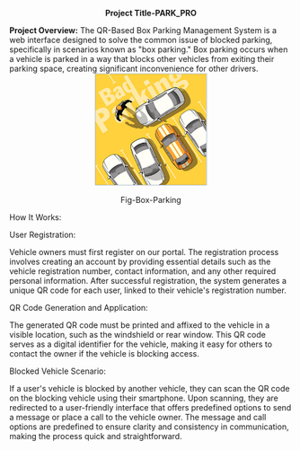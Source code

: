 <div align="center">
  <p><b>Project Title-PARK_PRO</b></p>
</div>
<b>Project Overview:</b>
The QR-Based Box Parking Management System is a web interface designed to solve the common issue of blocked parking, specifically in scenarios known as "box parking." Box parking occurs when a vehicle is parked in a way that blocks other vehicles from exiting their parking space, creating significant inconvenience for other drivers.
<div align="center">
  <img src="assets/box-parking.png" alt="My Project Logo" width="200" />
</div>
<div align="center">
  <p>Fig-Box-Parking</p>
</div>

How It Works:

User Registration:

Vehicle owners must first register on our portal. The registration process involves creating an account by providing essential details such as the vehicle registration number, contact information, and any other required personal information.
After successful registration, the system generates a unique QR code for each user, linked to their vehicle's registration number.

QR Code Generation and Application:

The generated QR code must be printed and affixed to the vehicle in a visible location, such as the windshield or rear window. This QR code serves as a digital identifier for the vehicle, making it easy for others to contact the owner if the vehicle is blocking access.

Blocked Vehicle Scenario:

If a user's vehicle is blocked by another vehicle, they can scan the QR code on the blocking vehicle using their smartphone.
Upon scanning, they are redirected to a user-friendly interface that offers predefined options to send a message or place a call to the vehicle owner. The message and call options are predefined to ensure clarity and consistency in communication, making the process quick and straightforward.
